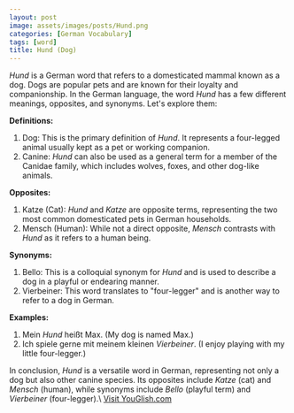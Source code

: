 ```yaml
---
layout: post
image: assets/images/posts/Hund.png
categories: [German Vocabulary]
tags: [word]
title: Hund (Dog)
---
```


*Hund* is a German word that refers to a domesticated mammal known as a dog. Dogs are popular pets and are known for their loyalty and companionship. In the German language, the word *Hund* has a few different meanings, opposites, and synonyms. Let's explore them:

**Definitions:**
1. Dog: This is the primary definition of *Hund*. It represents a four-legged animal usually kept as a pet or working companion.
2. Canine: *Hund* can also be used as a general term for a member of the Canidae family, which includes wolves, foxes, and other dog-like animals.

**Opposites:**
1. Katze (Cat): *Hund* and *Katze* are opposite terms, representing the two most common domesticated pets in German households.
2. Mensch (Human): While not a direct opposite, *Mensch* contrasts with *Hund* as it refers to a human being.

**Synonyms:**
1. Bello: This is a colloquial synonym for *Hund* and is used to describe a dog in a playful or endearing manner.
2. Vierbeiner: This word translates to "four-legger" and is another way to refer to a dog in German.

**Examples:**
1. Mein *Hund* heißt Max. (My dog is named Max.)
2. Ich spiele gerne mit meinem kleinen *Vierbeiner*. (I enjoy playing with my little four-legger.)

In conclusion, *Hund* is a versatile word in German, representing not only a dog but also other canine species. Its opposites include *Katze* (cat) and *Mensch* (human), while synonyms include *Bello* (playful term) and *Vierbeiner* (four-legger).\ <a id="yg-widget-0" class="youglish-widget" data-query="Hund" data-lang="german" data-components="8412" data-auto-start="0" data-bkg-color="theme_light" data-title="How%20to%20pronounce%20Hund%20in%20German"  rel="nofollow" href="https://youglish.com">Visit YouGlish.com</a><script async src="https://youglish.com/public/emb/widget.js" charset="utf-8"></script>